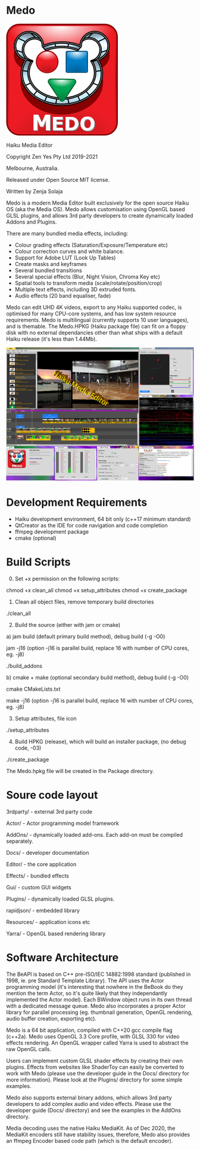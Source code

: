 # Medo
![Alt text](/Docs/Medo_Logo.png?raw=true "Medo Logo")

Haiku Media Editor

Copyright Zen Yes Pty Ltd 2019-2021

Melbourne, Australia.

Released under Open Source MIT license.


Written by Zenja Solaja


Medo is a modern Media Editor built exclusively for the open source Haiku OS (aka the Media OS).  Medo allows customisation using OpenGL based GLSL plugins, and allows 3rd party developers to create dynamically loaded Addons and Plugins.

There are many bundled media effects, including:
- Colour grading effects (Saturation/Exposure/Temperature etc)
- Colour correction curves and white balance.
- Support for Adobe LUT (Look Up Tables)
- Create masks and keyframes
- Several bundled transitions
- Several special effects (Blur, Night Vision, Chroma Key etc)
- Spatial tools to transform media (scale/rotate/position/crop)
- Multiple text effects, including 3D extruded fonts.
- Audio effects (20 band equaliser, fade)

Medo can edit UHD 4K videos, export to any Haiku supported codec, is optimised for many CPU-core systems, and has low system resource requirements. Medo is multilingual (currently supports 10 user languages), and is themable.  The Medo.HPKG (Haiku package file) can  fit on a floppy disk with no external dependancies other than what ships with a default Haiku release (it's less than 1.44Mb).


![Alt text](/Docs/Medo.jpeg?raw=true "Medo Screenshot")

# Development Requirements
- Haiku development environment, 64 bit only (c++17 minimum standard)
- QtCreator as the IDE for code navigation and code completion
- ffmpeg development package
- cmake (optional)

# Build Scripts
0. Set +x permission on the following scripts:

chmod +x clean_all
chmod +x setup_attributes
chmod +x create_package

1. Clean all object files, remove temporary build directories 

./clean_all

2. Build the source (either with jam or cmake)

a) jam build (default primary build method), debug build (-g -O0)

jam -j16 (option -j16 is parallel build, replace 16 with number of CPU cores, eg. -j8)

./build_addons

b) cmake + make (optional secondary build method), debug build (-g -O0)

cmake CMakeLists.txt

make -j16 (option -j16 is parallel build, replace 16 with number of CPU cores, eg. -j8)

3. Setup attributes, file icon

./setup_attributes

4. Build HPKG (release), which will build an installer package, (no debug code, -03)

./create_package

The Medo.hpkg file will be created in the Package directory.


# Soure code layout
3rdparty/   - external 3rd party code

Actor/      - Actor programming model framework

AddOns/     - dynamically loaded add-ons.  Each add-on must be compiled separately.

Docs/       - developer documentation

Editor/     - the core application

Effects/    - bundled effects

Gui/        - custom GUI widgets

Plugins/    - dynamically loaded GLSL plugins.

rapidjson/  - embedded library

Resources/  - application icons etc

Yarra/      - OpenGL based rendering library

# Software Architecture
The BeAPI is based on C++ pre-ISO/IEC 14882:1998 standard (published in 1998, ie. pre Standard Template Library).  The API uses the Actor programming model (it's interesting that nowhere in the BeBook do they mention the term Actor, so it's quite likely that they independantly implemented the Actor model).  Each BWindow object runs in its own thread with a dedicated message queue.  Medo also incorporates a proper Actor library for parallel processing (eg. thumbnail generation, OpenGL rendering, audio buffer creation, exporting etc).  

Medo is a 64 bit application, compiled with C++20 gcc compile flag (c++2a).
Medo uses OpenGL 3.3 Core profile, with GLSL 330 for video effects rendering.
An OpenGL wrapper called Yarra is used to abstract the raw OpenGL calls.

Users can implement custom GLSL shader effects by creating their own plugins.  Effects from websites like ShaderToy can easily be converted to work with Medo (please use the developer guide in the Docs/ directory for more information).  Please look at the Plugins/ directory for some simple examples.

Medo also supports external binary addons, which allows 3rd party developers to add complex audio and video effects.  Please use the developer guide (Docs/ directory) and see the examples in the AddOns directory. 

Media decoding uses the native Haiku MediaKit.  As of Dec 2020, the MediaKit encoders still have stability issues, therefore, Medo also provides an ffmpeg Encoder based code path (which is the default encoder).

